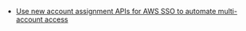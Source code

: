 - [Use new account assignment APIs for AWS SSO to automate multi-account access](https://aws.amazon.com/blogs/security/use-new-account-assignment-apis-for-aws-sso-to-automate-multi-account-access/)
